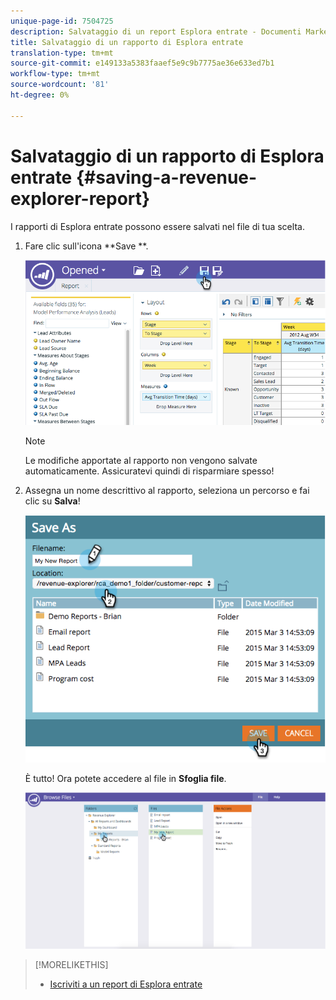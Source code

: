 ```yaml
---
unique-page-id: 7504725
description: Salvataggio di un report Esplora entrate - Documenti Marketo - Documentazione prodotto
title: Salvataggio di un rapporto di Esplora entrate
translation-type: tm+mt
source-git-commit: e149133a5383faaef5e9c9b7775ae36e633ed7b1
workflow-type: tm+mt
source-wordcount: '81'
ht-degree: 0%

---
```



# Salvataggio di un rapporto di Esplora entrate {#saving-a-revenue-explorer-report}

I rapporti di Esplora entrate possono essere salvati nel file di tua scelta.

1. Fare clic sull&#39;icona **Save **.

   ![](assets/image2015-3-25-17-3a8-3a49.png)

   >[!NOTE]
   >
   >Le modifiche apportate al rapporto non vengono salvate automaticamente. Assicuratevi quindi di risparmiare spesso!

1. Assegna un nome descrittivo al rapporto, seleziona un percorso e fai clic su **Salva**!

   ![](assets/image2015-3-26-13-3a30-3a33.png)

   È tutto! Ora potete accedere al file in **Sfoglia file**.

   ![](assets/image2015-3-27-11-3a32-3a51.png)

>[!MORELIKETHIS]
>
>* [Iscriviti a un report di Esplora entrate](subscribe-to-a-revenue-explorer-report.md)

>



